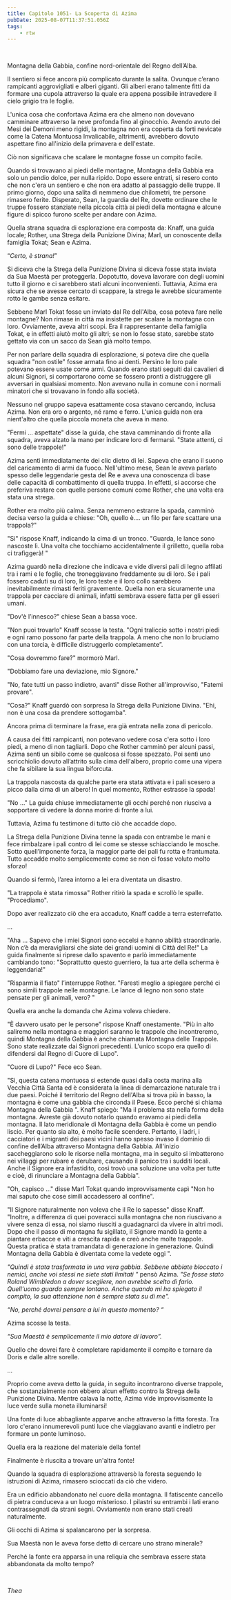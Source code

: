 ```yaml
---
title: Capitolo 1051- La Scoperta di Azima
pubDate: 2025-08-07T11:37:51.056Z
tags:
    - rtw
---
```



&nbsp;


Montagna della Gabbia, confine nord-orientale del Regno dell’Alba.


Il sentiero si fece ancora più complicato durante la salita. Ovunque c’erano rampicanti aggrovigliati e alberi giganti. Gli alberi erano talmente fitti da formare una cupola attraverso la quale era appena possibile intravedere il cielo grigio tra le foglie.


L'unica cosa che confortava Azima era che almeno non dovevano camminare attraverso la neve profonda fino al ginocchio. Avendo avuto dei Mesi dei Demoni meno rigidi, la montagna non era coperta da forti nevicate come la Catena Montuosa Invalicabile, altrimenti, avrebbero dovuto aspettare fino all'inizio della primavera e dell'estate.


Ciò non significava che scalare le montagne fosse un compito facile.


Quando si trovavano ai piedi delle montagne, Montagna della Gabbia era solo un pendio dolce, per nulla ripido. Dopo essere entrati, si resero conto che non c'era un sentiero e che non era adatto al passaggio delle truppe. Il primo giorno, dopo una salita di nemmeno due chilometri, tre persone rimasero ferite. Disperato, Sean, la guardia del Re, dovette ordinare che le truppe fossero stanziate nella piccola città ai piedi della montagna e alcune figure di spicco furono scelte per andare con Azima.


Quella strana squadra di esplorazione era composta da: Knaff, una guida locale; Rother, una Strega della Punizione Divina; Marl, un conoscente della famiglia Tokat; Sean e Azima.


“<em>Certo, è strana!</em>”


Si diceva che la Strega della Punizione Divina si diceva fosse stata inviata da Sua Maestà per proteggerla. Dopotutto, doveva lavorare con degli uomini tutto il giorno e ci sarebbero stati alcuni inconvenienti. Tuttavia, Azima era sicura che se avesse cercato di scappare, la strega le avrebbe sicuramente rotto le gambe senza esitare.


Sebbene Marl Tokat fosse un inviato dal Re dell'Alba, cosa poteva fare nelle montagne? Non rimase in città ma insistette per scalare la montagna con loro. Ovviamente, aveva altri scopi. Era il rappresentante della famiglia Tokat, e in effetti aiutò molto gli altri; se non lo fosse stato, sarebbe stato gettato via con un sacco da Sean già molto tempo.


Per non parlare della squadra di esplorazione, si poteva dire che quella squadra "non ostile" fosse armata fino ai denti. Persino le loro pale potevano essere usate come armi. Quando erano stati seguiti dai cavalieri di alcuni Signori, si comportarono come se fossero pronti a distruggere gli avversari in qualsiasi momento. Non avevano nulla in comune con i normali minatori che si trovavano in fondo alla società.


Nessuno nel gruppo sapeva esattamente cosa stavano cercando, inclusa Azima. Non era oro o argento, né rame e ferro. L'unica guida non era nient'altro che quella piccola moneta che aveva in mano.


"Fermi ... aspettate" disse la guida, che stava camminando di fronte alla squadra, aveva alzato la mano per indicare loro di fermarsi. "State attenti, ci sono delle trappole!"


Azima sentì immediatamente dei clic dietro di lei. Sapeva che erano il suono del caricamento di armi da fuoco. Nell'ultimo mese, Sean le aveva parlato spesso delle leggendarie gesta del Re e aveva una conoscenza di base delle capacità di combattimento di quella truppa. In effetti, si accorse che preferiva restare con quelle persone comuni come Rother, che una volta era stata una strega.


Rother era molto più calma. Senza nemmeno estrarre la spada, camminò decisa verso la guida e chiese: "Oh, quello è.… un filo per fare scattare una trappola?"


"Sì" rispose Knaff, indicando la cima di un tronco. "Guarda, le lance sono nascoste lì. Una volta che tocchiamo accidentalmente il grilletto, quella roba ci trafiggerà! "


Azima guardò nella direzione che indicava e vide diversi pali di legno affilati tra i rami e le foglie, che troneggiavano freddamente su di loro. Se i pali fossero caduti su di loro, le loro teste e il loro collo sarebbero inevitabilmente rimasti feriti gravemente. Quella non era sicuramente una trappola per cacciare di animali, infatti sembrava essere fatta per gli esseri umani.


"Dov'è l’innesco?" chiese Sean a bassa voce.


"Non puoi trovarlo" Knaff scosse la testa. "Ogni traliccio sotto i nostri piedi e ogni ramo possono far parte della trappola. A meno che non lo bruciamo con una torcia, è difficile distruggerlo completamente”.


"Cosa dovremmo fare?" mormorò Marl.


"Dobbiamo fare una deviazione, mio Signore."


"No, fate tutti un passo indietro, avanti" disse Rother all'improvviso, "Fatemi provare".


"Cosa?" Knaff guardò con sorpresa la Strega della Punizione Divina. "Ehi, non è una cosa da prendere sottogamba".


Ancora prima di terminare la frase, era già entrata nella zona di pericolo.


A causa dei fitti rampicanti, non potevano vedere cosa c'era sotto i loro piedi, a meno di non tagliarli. Dopo che Rother camminò per alcuni passi, Azima sentì un sibilo come se qualcosa si fosse spezzato. Poi sentì uno scricchiolio dovuto all’attrito sulla cima dell'albero, proprio come una vipera che fa sibilare la sua lingua biforcuta.


La trappola nascosta da qualche parte era stata attivata e i pali scesero a picco dalla cima di un albero! In quel momento, Rother estrasse la spada!


"No ..." La guida chiuse immediatamente gli occhi perché non riusciva a sopportare di vedere la donna morire di fronte a lui.


Tuttavia, Azima fu testimone di tutto ciò che accadde dopo.


La Strega della Punizione Divina tenne la spada con entrambe le mani e fece rimbalzare i pali contro di lei come se stesse schiacciando le mosche. Sotto quell’imponente forza, la maggior parte dei pali fu rotta e frantumata. Tutto accadde molto semplicemente come se non ci fosse voluto molto sforzo!


Quando si fermò, l’area intorno a lei era diventata un disastro.


"La trappola è stata rimossa" Rother ritirò la spada e scrollò le spalle. "Procediamo".


Dopo aver realizzato ciò che era accaduto, Knaff cadde a terra esterrefatto.


...


"Aha ... Sapevo che i miei Signori sono eccelsi e hanno abilità straordinarie. Non c’è da meravigliarsi che siate dei grandi uomini di Città del Re!" La guida finalmente si riprese dallo spavento e parlò immediatamente cambiando tono: "Soprattutto questo guerriero, la tua arte della scherma è leggendaria!"


"Risparmia il fiato" l’interruppe Rother. "Faresti meglio a spiegare perché ci sono simili trappole nelle montagne. Le lance di legno non sono state pensate per gli animali, vero? "


Quella era anche la domanda che Azima voleva chiedere.


"È davvero usato per le persone" rispose Knaff onestamente. "Più in alto saliremo nella montagna e maggiori saranno le trappole che incontreremo, quindi Montagna della Gabbia è anche chiamata Montagna delle Trappole. Sono state realizzate dai Signori precedenti. L'unico scopo era quello di difendersi dal Regno di Cuore di Lupo".


"Cuore di Lupo?" Fece eco Sean.


"Sì, questa catena montuosa si estende quasi dalla costa marina alla Vecchia Città Santa ed è considerata la linea di demarcazione naturale tra i due paesi. Poiché il territorio del Regno dell'Alba si trova più in basso, la montagna è come una gabbia che circonda il Paese. Ecco perché si chiama Montagna della Gabbia ". Knaff spiegò: "Ma il problema sta nella forma della montagna. Avreste già dovuto notarlo quando eravamo ai piedi della montagna. Il lato meridionale di Montagna della Gabbia è come un pendio liscio. Per quanto sia alto, è molto facile scendere. Pertanto, i ladri, i cacciatori e i migranti dei paesi vicini hanno spesso invaso il dominio di confine dell’Alba attraverso Montagna della Gabbia. All'inizio saccheggiarono solo le risorse nella montagna, ma in seguito si imbatterono nei villaggi per rubare e derubare, causando il panico tra i sudditi locali. Anche il Signore era infastidito, così trovò una soluzione una volta per tutte e cioè, di rinunciare a Montagna della Gabbia".


"Oh, capisco ..." disse Marl Tokat quando improvvisamente capì "Non ho mai saputo che cose simili accadessero al confine".


"Il Signore naturalmente non voleva che il Re lo sapesse" disse Knaff. "Inoltre, a differenza di quei poveracci sulla montagna che non riuscivano a vivere senza di essa, noi siamo riusciti a guadagnarci da vivere in altri modi. Dopo che il passo di montagna fu sigillato, il Signore mandò la gente a piantare erbacce e viti a crescita rapida e creò anche molte trappole. Questa pratica è stata tramandata di generazione in generazione. Quindi Montagna della Gabbia è diventata come la vedete oggi ".


<em> "Quindi è stata trasformata in una vera gabbia. Sebbene abbiate bloccato i nemici, anche voi stessi ne siete stati limitati " </em>pensò Azima. <em>"Se fosse stato Roland Wimbledon a dover scegliere, non avrebbe scelto di farlo. Quell'uomo guarda sempre lontano. Anche quando mi ha spiegato il compito, la sua attenzione non è sempre stata su di me". </em><em> </em>


<em> “No, perché dovrei pensare a lui in questo momento? “</em>


Azima scosse la testa.


<em>“Sua Maestà è semplicemente il mio datore di lavoro”.</em>


Quello che dovrei fare è completare rapidamente il compito e tornare da Doris e dalle altre sorelle.


...


Proprio come aveva detto la guida, in seguito incontrarono diverse trappole, che sostanzialmente non ebbero alcun effetto contro la Strega della Punizione Divina. Mentre calava la notte, Azima vide improvvisamente la luce verde sulla moneta illuminarsi!


Una fonte di luce abbagliante apparve anche attraverso la fitta foresta. Tra loro c'erano innumerevoli punti luce che viaggiavano avanti e indietro per formare un ponte luminoso.


Quella era la reazione del materiale della fonte!


Finalmente è riuscita a trovare un'altra fonte!


Quando la squadra di esplorazione attraversò la foresta seguendo le istruzioni di Azima, rimasero scioccati da ciò che videro.


Era un edificio abbandonato nel cuore della montagna. Il fatiscente cancello di pietra conduceva a un luogo misterioso. I pilastri su entrambi i lati erano contrassegnati da strani segni. Ovviamente non erano stati creati naturalmente.


Gli occhi di Azima si spalancarono per la sorpresa.


Sua Maestà non le aveva forse detto di cercare uno strano minerale?


Perché la fonte era apparsa in una reliquia che sembrava essere stata abbandonata da molto tempo?


&nbsp;


<em>Thea </em>
                                


                                



